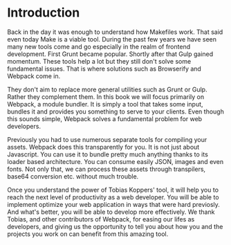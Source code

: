 # Introduction

Back in the day it was enough to understand how Makefiles work. That said even today Make is a viable tool. During the past few years we have seen many new tools come and go especially in the realm of frontend development. First Grunt became popular. Shortly after that Gulp gained momentum. These tools help a lot but they still don't solve some fundamental issues. That is where solutions such as Browserify and Webpack come in.

They don't aim to replace more general utilities such as Grunt or Gulp. Rather they complement them. In this book we will focus primarily on Webpack, a module bundler. It is simply a tool that takes some input, bundles it and provides you something to serve to your clients. Even though this sounds simple, Webpack solves a fundamental problem for web developers.

Previously you had to use numerous separate tools for compiling your assets. Webpack does this transparently for you. It is not just about Javascript. You can use it to bundle pretty much anything thanks to its loader based architecture. You can consume easily JSON, images and even fonts. Not only that, we can process these assets through transpilers, base64 conversion etc. without much trouble.

Once you understand the power of Tobias Koppers' tool, it will help you to reach the next level of productivity as a web developer. You will be able to implement optimize your web application in ways that were hard previosly. And what's better, you will be able to develop more effectively. We thank Tobias, and other contributors of Webpack, for easing our lifes as developers, and giving us the opportunity to tell you about how you and the projects you work on can benefit from this amazing tool.
